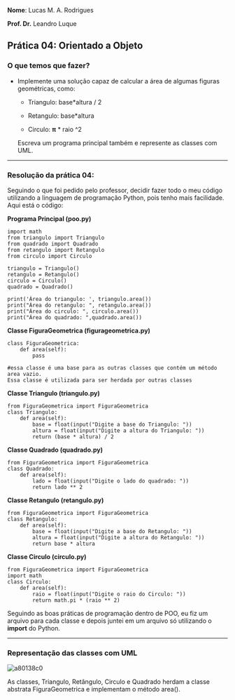 __Nome__: Lucas M. A. Rodrigues

__Prof. Dr.__ Leandro Luque

## Prática 04: Orientado a Objeto

### O que temos que fazer? 


* Implemente uma solução capaz de calcular a área de algumas figuras geométricas, como:
    
  * Triangulo: base*altura / 2
    
  * Retangulo: base*altura 
    
  * Circulo: **π** * raio ^2
    
  Escreva um programa principal também e represente as classes com UML.
***
### Resolução da prática 04: 
Seguindo o que foi pedido pelo professor, decidir fazer todo o meu código utilizando a linguagem de programação Python, pois tenho mais facilidade.  Aqui está o código: 

__Programa Principal (poo.py)__
```
import math
from triangulo import Triangulo
from quadrado import Quadrado
from retangulo import Retangulo
from circulo import Circulo

triangulo = Triangulo() 
retangulo = Retangulo()
circulo = Circulo()
quadrado = Quadrado()

print('Área do triangulo: ', triangulo.area())
print("Área do retangulo: ", retangulo.area())
print("Área do circulo: ", circulo.area())
print("Área do quadrado: ",quadrado.area())
```
__Classe FiguraGeometrica (figurageometrica.py)__
```
class FiguraGeometrica:
    def area(self):
        pass

#essa classe é uma base para as outras classes que contém um método area vazio. 
Essa classe é utilizada para ser herdada por outras classes
```
__Classe Triangulo (triangulo.py)__
```
from FiguraGeometrica import FiguraGeometrica
class Triangulo:
    def area(self):
        base = float(input("Digite a base do Triangulo: "))
        altura = float(input("Digite a altura do Triangulo: "))
        return (base * altura) / 2
```
__Classe Quadrado (quadrado.py)__
```
from FiguraGeometrica import FiguraGeometrica
class Quadrado:
    def area(self):
        lado = float(input("Digite o lado do quadrado: "))
        return lado ** 2
```
__Classe Retangulo (retangulo.py)__
```
from FiguraGeometrica import FiguraGeometrica
class Retangulo:
    def area(self):
        base = float(input("Digite a base do Retangulo: "))
        altura = float(input("Digite a altura do Retangulo: "))
        return base * altura
```
__Classe Circulo (circulo.py)__
```
from FiguraGeometrica import FiguraGeometrica
import math
class Circulo:
    def area(self):
        raio = float(input("Digite o raio do Circulo: "))
        return math.pi * (raio ** 2)
```
Seguindo as boas práticas de programação dentro de POO, eu fiz um arquivo para cada classe e depois juntei em um arquivo só utilizando o __import__ do Python.
***
### Representação das classes com UML
![a80138c0](https://user-images.githubusercontent.com/112831891/235556492-82ef5550-dabe-49a2-8ab9-e28988236123.jpg)

As classes, Triangulo, Retângulo, Circulo e Quadrado herdam a classe abstrata FiguraGeometrica e implementam o método area().

